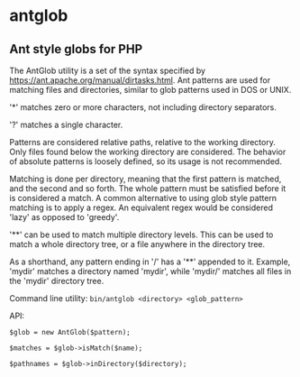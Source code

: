 # antglob
## Ant style globs for PHP

The AntGlob utility is a set of the syntax specified by https://ant.apache.org/manual/dirtasks.html. Ant patterns
are used for matching files and directories, similar to glob patterns used in DOS or UNIX.

'*' matches zero or more characters, not including directory separators.

'?' matches a single character.

Patterns are considered relative paths, relative to the working directory. Only files found below the working
directory are considered. The behavior of absolute patterns is loosely defined, so its usage is not recommended.

Matching is done per directory, meaning that the first pattern is matched, and the second and so forth. The whole
pattern must be satisfied before it is considered a match. A common alternative to using glob style pattern matching
is to apply a regex. An equivalent regex would be considered 'lazy' as opposed to 'greedy'.

'**' can be used to match multiple directory levels. This can be used to match a whole directory tree, or a file
anywhere in the directory tree.

As a shorthand, any pattern ending in '/' has a '**' appended to it. Example, 'mydir'
matches a directory named 'mydir', while 'mydir/' matches all files in the 'mydir' directory tree.


Command line utility: `bin/antglob <directory> <glob_pattern>`

API:

`$glob = new AntGlob($pattern);`

`$matches = $glob->isMatch($name);`

`$pathnames = $glob->inDirectory($directory);`





